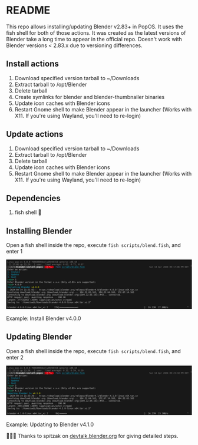 # README

This repo allows installing/updating Blender v2.83+ in PopOS. It uses the fish shell for both of those actions. It was created as the latest versions of Blender take a long time to appear in the official repo. Doesn't work with Blender versions < 2.83.x due to versioning differences.

## Install actions
1. Download specified version tarball to ~/Downloads
2. Extract tarball to /opt/Blender
3. Delete tarball
4. Create symlinks for blender and blender-thumbnailer binaries
5. Update icon caches with Blender icons
6. Restart Gnome shell to make Blender appear in the launcher (Works with X11. If you're using Wayland, you'll need to re-login)

## Update actions
1. Download specified version tarball to ~/Downloads
2. Extract tarball to /opt/Blender
3. Delete tarball
4. Update icon caches with Blender icons
5. Restart Gnome shell to make Blender appear in the launcher (Works with X11. If you're using Wayland, you'll need to re-login)

## Dependencies
1. fish shell 🐬

## Installing Blender
Open a fish shell inside the repo, execute ```fish scripts/blend.fish```, and enter 1

![v4.0.0 Install](./snaps/install.png)

Example: Install Blender v4.0.0

## Updating Blender
Open a fish shell inside the repo, execute ```fish scripts/blend.fish```, and enter 2

![v4.1.0 Update](./snaps/update.png)

Example: Updating to Blender v4.1.0

👏👏👏 Thanks to spitzak on [devtalk.blender.org](https://devtalk.blender.org/t/how-to-install-in-linux-including-desktop-icons/33513/6) for giving detailed steps.

